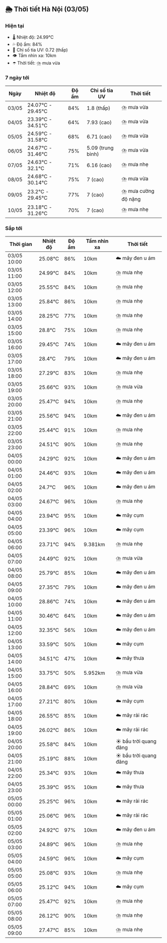 ## 🌦️ Thời tiết Hà Nội (03/05)

### Hiện tại

- 🌡️ Nhiệt độ: 24.99℃
- 💦 Độ ẩm: 84%
- 🌟 Chỉ số tia UV: 0.72 (thấp)
- 👁️ Tầm nhìn xa: 10km
- ☂️ Thời tiết: ⛈️ mưa vừa

### 7 ngày tới

| Ngày | Nhiệt độ | Độ ẩm | Chỉ số tia UV | Thời tiết |
| --- | --- | --- | --- | --- |
| 03/05 | 24.07℃ - 29.45℃ | 84% | 1.8 (thấp) | ⛈️ mưa vừa |
| 04/05 | 23.39℃ - 34.51℃ | 64% | 7.93 (cao) | ⛈️ mưa vừa |
| 05/05 | 24.59℃ - 31.58℃ | 68% | 6.71 (cao) | ⛈️ mưa vừa |
| 06/05 | 24.67℃ - 31.46℃ | 75% | 5.09 (trung bình) | ⛈️ mưa vừa |
| 07/05 | 24.63℃ - 32.1℃ | 71% | 6.16 (cao) | ⛈️ mưa nhẹ |
| 08/05 | 24.68℃ - 30.14℃ | 75% | 7 (cao) | ⛈️ mưa vừa |
| 09/05 | 23.2℃ - 29.45℃ | 77% | 7 (cao) | ⛈️ mưa cường độ nặng |
| 10/05 | 23.18℃ - 31.26℃ | 70% | 7 (cao) | ⛈️ mưa nhẹ |

### Sắp tới

| Thời gian | Nhiệt độ | Độ ẩm | Tầm nhìn xa | Thời tiết |
| --- | --- | --- | --- | --- |
| 03/05 10:00 | 25.08℃ | 86% | 10km | ☁️ mây đen u ám |
| 03/05 11:00 | 24.99℃ | 84% | 10km | ⛈️ mưa nhẹ |
| 03/05 12:00 | 25.55℃ | 84% | 10km | ⛈️ mưa nhẹ |
| 03/05 13:00 | 25.84℃ | 86% | 10km | ⛈️ mưa nhẹ |
| 03/05 14:00 | 28.25℃ | 77% | 10km | ⛈️ mưa nhẹ |
| 03/05 15:00 | 28.8℃ | 75% | 10km | ⛈️ mưa nhẹ |
| 03/05 16:00 | 29.45℃ | 74% | 10km | ☁️ mây đen u ám |
| 03/05 17:00 | 28.4℃ | 79% | 10km | ☁️ mây đen u ám |
| 03/05 18:00 | 27.29℃ | 83% | 10km | ⛈️ mưa nhẹ |
| 03/05 19:00 | 25.66℃ | 93% | 10km | ⛈️ mưa vừa |
| 03/05 20:00 | 25.47℃ | 94% | 10km | ⛈️ mưa nhẹ |
| 03/05 21:00 | 25.56℃ | 94% | 10km | ☁️ mây đen u ám |
| 03/05 22:00 | 25.44℃ | 91% | 10km | ⛈️ mưa nhẹ |
| 03/05 23:00 | 24.51℃ | 90% | 10km | ⛈️ mưa nhẹ |
| 04/05 00:00 | 24.29℃ | 92% | 10km | ☁️ mây đen u ám |
| 04/05 01:00 | 24.46℃ | 93% | 10km | ☁️ mây đen u ám |
| 04/05 02:00 | 24.7℃ | 96% | 10km | ☁️ mây đen u ám |
| 04/05 03:00 | 24.67℃ | 96% | 10km | ⛈️ mưa nhẹ |
| 04/05 04:00 | 23.94℃ | 95% | 10km | ☁️ mây cụm |
| 04/05 05:00 | 23.39℃ | 96% | 10km | ☁️ mây cụm |
| 04/05 06:00 | 23.71℃ | 94% | 9.381km | ⛈️ mưa nhẹ |
| 04/05 07:00 | 24.49℃ | 92% | 10km | ⛈️ mưa vừa |
| 04/05 08:00 | 25.79℃ | 85% | 10km | ☁️ mây đen u ám |
| 04/05 09:00 | 27.35℃ | 79% | 10km | ☁️ mây đen u ám |
| 04/05 10:00 | 28.86℃ | 74% | 10km | ☁️ mây đen u ám |
| 04/05 11:00 | 30.46℃ | 64% | 10km | ☁️ mây đen u ám |
| 04/05 12:00 | 32.35℃ | 56% | 10km | ☁️ mây đen u ám |
| 04/05 13:00 | 33.59℃ | 50% | 10km | ☁️ mây cụm |
| 04/05 14:00 | 34.51℃ | 47% | 10km | ☁️ mây thưa |
| 04/05 15:00 | 33.75℃ | 50% | 5.952km | ⛈️ mưa vừa |
| 04/05 16:00 | 28.84℃ | 69% | 10km | ⛈️ mưa vừa |
| 04/05 17:00 | 27.21℃ | 80% | 10km | ☁️ mây cụm |
| 04/05 18:00 | 26.55℃ | 85% | 10km | ☁️ mây rải rác |
| 04/05 19:00 | 26.02℃ | 86% | 10km | ☁️ mây rải rác |
| 04/05 20:00 | 25.58℃ | 84% | 10km | ☀️ bầu trời quang đãng |
| 04/05 21:00 | 25.19℃ | 88% | 10km | ☀️ bầu trời quang đãng |
| 04/05 22:00 | 25.34℃ | 93% | 10km | ☁️ mây thưa |
| 04/05 23:00 | 25.39℃ | 95% | 10km | ☁️ mây thưa |
| 05/05 00:00 | 25.25℃ | 96% | 10km | ☁️ mây rải rác |
| 05/05 01:00 | 25.06℃ | 96% | 10km | ☁️ mây rải rác |
| 05/05 02:00 | 24.92℃ | 97% | 10km | ☁️ mây đen u ám |
| 05/05 03:00 | 24.89℃ | 96% | 10km | ⛈️ mưa nhẹ |
| 05/05 04:00 | 24.59℃ | 96% | 10km | ☁️ mây cụm |
| 05/05 05:00 | 25.08℃ | 93% | 10km | ⛈️ mưa nhẹ |
| 05/05 06:00 | 25.12℃ | 94% | 10km | ☁️ mây cụm |
| 05/05 07:00 | 25.47℃ | 92% | 10km | ⛈️ mưa nhẹ |
| 05/05 08:00 | 26.12℃ | 90% | 10km | ⛈️ mưa nhẹ |
| 05/05 09:00 | 27.47℃ | 85% | 10km | ⛈️ mưa nhẹ |
